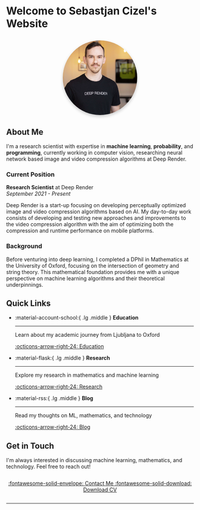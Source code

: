 # Welcome to Sebastjan Cizel's Website

<div style="text-align: center; margin: 2em 0;">
  <img src="assets/images/headshot.webp" alt="Sebastjan Cizel" style="border-radius: 50%; width: 200px; height: 200px; object-fit: cover; box-shadow: 0 4px 8px rgba(0,0,0,0.2);">
</div>

## About Me

I'm a research scientist with expertise in **machine learning**, **probability**, and **programming**, currently working in computer vision, researching neural network based image and video compression algorithms at Deep Render.

### Current Position

**Research Scientist** at Deep Render  
*September 2021 - Present*

Deep Render is a start-up focusing on developing perceptually optimized image and video compression algorithms based on AI. My day-to-day work consists of developing and testing new approaches and improvements to the video compression algorithm with the aim of optimizing both the compression and runtime performance on mobile platforms.

### Background

Before venturing into deep learning, I completed a DPhil in Mathematics at the University of Oxford, focusing on the intersection of geometry and string theory. This mathematical foundation provides me with a unique perspective on machine learning algorithms and their theoretical underpinnings.

## Quick Links

<div class="grid cards" markdown>

-   :material-account-school:{ .lg .middle } **Education**

    ---

    Learn about my academic journey from Ljubljana to Oxford

    [:octicons-arrow-right-24: Education](about.md#education)

-   :material-flask:{ .lg .middle } **Research**

    ---

    Explore my research in mathematics and machine learning

    [:octicons-arrow-right-24: Research](research.md)

-   :material-rss:{ .lg .middle } **Blog**

    ---

    Read my thoughts on ML, mathematics, and technology

    [:octicons-arrow-right-24: Blog](blog/index.md)

</div>

## Get in Touch

I'm always interested in discussing machine learning, mathematics, and technology. Feel free to reach out!

<div style="text-align: center; margin: 2em 0;">
  <a href="mailto:sebastjancizel@gmail.com" class="md-button md-button--primary">
    :fontawesome-solid-envelope: Contact Me
  </a>
  <a href="https://www.dropbox.com/s/humefrhq1zvujay/Resume_CizelSebastjan.pdf?dl=0" class="md-button">
    :fontawesome-solid-download: Download CV
  </a>
</div>

---
